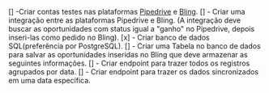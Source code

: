[] -Criar contas testes nas plataformas [Pipedrive](https://www.pipedrive.com/pt) e [Bling](https://www.bling.com.br/home).
[] - Criar uma integração entre as plataformas Pipedrive e Bling. (A integração deve buscar as oportunidades com status igual a "ganho" no Pipedrive, depois inseri-las como pedido no Bling).
[x] - Criar banco de dados SQL(preferência por PostgreSQL).
[] - Criar uma Tabela no banco de dados para salvar as oportunidades inseridas no Bling que deve armazenar as seguintes informações.
[] - Criar endpoint para trazer todos os registros agrupados por data.
[] - Criar endpoint para trazer os dados sincronizados em uma data específica.
